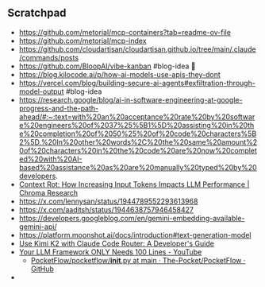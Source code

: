 ## Scratchpad
- https://github.com/metorial/mcp-containers?tab=readme-ov-file
- https://github.com/metorial/mcp-index
- https://github.com/cloudartisan/cloudartisan.github.io/tree/main/.claude/commands/posts
- https://github.com/BloopAI/vibe-kanban #blog-idea  🌟
- https://blog.kilocode.ai/p/how-ai-models-use-apis-they-dont
- https://vercel.com/blog/building-secure-ai-agents#exfiltration-through-model-output #blog-idea 
- https://research.google/blog/ai-in-software-engineering-at-google-progress-and-the-path-ahead/#:~:text=with%20an%20acceptance%20rate%20by%20software%20engineers%20of%2037%25%5B1%5D%20assisting%20in%20the%20completion%20of%2050%25%20of%20code%20characters%5B2%5D.%20In%20other%20words%2C%20the%20same%20amount%20of%20characters%20in%20the%20code%20are%20now%20completed%20with%20AI-based%20assistance%20as%20are%20manually%20typed%20by%20developers.
- [Context Rot: How Increasing Input Tokens Impacts LLM Performance | Chroma Research](https://research.trychroma.com/context-rot)
- https://x.com/lennysan/status/1944789552293613968
- https://x.com/aaditsh/status/1944638757946458427 
- https://developers.googleblog.com/en/gemini-embedding-available-gemini-api/
- https://platform.moonshot.ai/docs/introduction#text-generation-model
- [Use Kimi K2 with Claude Code Router: A Developer's Guide](https://huggingface.co/blog/francesca-petracci/kimi-k2-claude-code)
- [Your LLM Framework ONLY Needs 100 Lines - YouTube](https://www.youtube.com/watch?v=0Zr3NwcvpA0)
	- [PocketFlow/pocketflow/__init__.py at main · The-Pocket/PocketFlow · GitHub](https://github.com/The-Pocket/PocketFlow/blob/main/pocketflow/__init__.py)
- 

